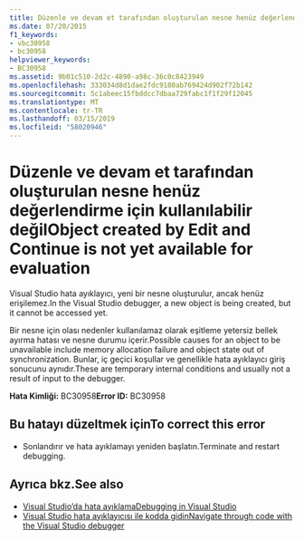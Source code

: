 ```yaml
---
title: Düzenle ve devam et tarafından oluşturulan nesne henüz değerlendirme için kullanılabilir değil
ms.date: 07/20/2015
f1_keywords:
- vbc30958
- bc30958
helpviewer_keywords:
- BC30958
ms.assetid: 9b01c510-2d2c-4890-a98c-36c0c8423949
ms.openlocfilehash: 333034d8d1dae2fdc9180ab769424d902f72b142
ms.sourcegitcommit: 5c1abeec15fbddcc7dbaa729fabc1f1f29f12045
ms.translationtype: MT
ms.contentlocale: tr-TR
ms.lasthandoff: 03/15/2019
ms.locfileid: "58020946"
---
```

# <a name="object-created-by-edit-and-continue-is-not-yet-available-for-evaluation"></a><span data-ttu-id="ad8de-102">Düzenle ve devam et tarafından oluşturulan nesne henüz değerlendirme için kullanılabilir değil</span><span class="sxs-lookup"><span data-stu-id="ad8de-102">Object created by Edit and Continue is not yet available for evaluation</span></span>
<span data-ttu-id="ad8de-103">Visual Studio hata ayıklayıcı, yeni bir nesne oluşturulur, ancak henüz erişilemez.</span><span class="sxs-lookup"><span data-stu-id="ad8de-103">In the Visual Studio debugger, a new object is being created, but it cannot be accessed yet.</span></span>  
  
 <span data-ttu-id="ad8de-104">Bir nesne için olası nedenler kullanılamaz olarak eşitleme yetersiz bellek ayırma hatası ve nesne durumu içerir.</span><span class="sxs-lookup"><span data-stu-id="ad8de-104">Possible causes for an object to be unavailable include memory allocation failure and object state out of synchronization.</span></span> <span data-ttu-id="ad8de-105">Bunlar, iç geçici koşullar ve genellikle hata ayıklayıcı giriş sonucunu aynıdır.</span><span class="sxs-lookup"><span data-stu-id="ad8de-105">These are temporary internal conditions and usually not a result of input to the debugger.</span></span>  
  
 <span data-ttu-id="ad8de-106">**Hata Kimliği:** BC30958</span><span class="sxs-lookup"><span data-stu-id="ad8de-106">**Error ID:** BC30958</span></span>  
  
## <a name="to-correct-this-error"></a><span data-ttu-id="ad8de-107">Bu hatayı düzeltmek için</span><span class="sxs-lookup"><span data-stu-id="ad8de-107">To correct this error</span></span>  
  
-   <span data-ttu-id="ad8de-108">Sonlandırır ve hata ayıklamayı yeniden başlatın.</span><span class="sxs-lookup"><span data-stu-id="ad8de-108">Terminate and restart debugging.</span></span>  
  
## <a name="see-also"></a><span data-ttu-id="ad8de-109">Ayrıca bkz.</span><span class="sxs-lookup"><span data-stu-id="ad8de-109">See also</span></span>

- [<span data-ttu-id="ad8de-110">Visual Studio’da hata ayıklama</span><span class="sxs-lookup"><span data-stu-id="ad8de-110">Debugging in Visual Studio</span></span>](/visualstudio/debugger/debugging-in-visual-studio)
- [<span data-ttu-id="ad8de-111">Visual Studio hata ayıklayıcısı ile kodda gidin</span><span class="sxs-lookup"><span data-stu-id="ad8de-111">Navigate through code with the Visual Studio debugger</span></span>](/visualstudio/debugger/navigating-through-code-with-the-debugger)
